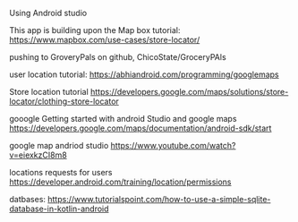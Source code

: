 Using Android studio

This app is building upon the Map box tutorial:
https://www.mapbox.com/use-cases/store-locator/

pushing to GroveryPals on github, ChicoState/GroceryPAls

user location tutorial:
https://abhiandroid.com/programming/googlemaps

Store location tutorial 
https://developers.google.com/maps/solutions/store-locator/clothing-store-locator

gooogle Getting started with android Studio and google maps
https://developers.google.com/maps/documentation/android-sdk/start

google map andriod studio 
https://www.youtube.com/watch?v=eiexkzCI8m8


locations requests for users
https://developer.android.com/training/location/permissions


datbases:
https://www.tutorialspoint.com/how-to-use-a-simple-sqlite-database-in-kotlin-android



